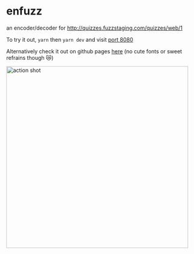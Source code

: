 # enfuzz
an encoder/decoder for http://quizzes.fuzzstaging.com/quizzes/web/1

To try it out, `yarn` then `yarn dev` and visit [port 8080](http://localhost:8080)

Alternatively check it out on github pages [here](https://tessasac.github.io/enfuzz) (no cute fonts or sweet refrains though 😿)

<img width="481" alt="action shot" src="https://user-images.githubusercontent.com/20037396/42205751-46474e48-7e73-11e8-806b-4382698d5a9f.png">

